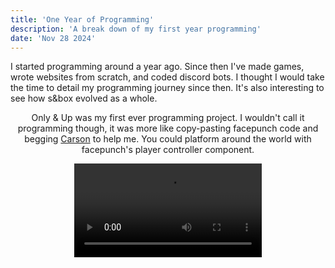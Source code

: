 ```yaml
---
title: 'One Year of Programming'
description: 'A break down of my first year programming'
date: 'Nov 28 2024'
---
```


I started programming around a year ago. Since then I've made games, wrote websites from scratch, and coded discord bots. I thought I would take the time to detail my programming journey since then. It's also interesting to see how s&box evolved as a whole.

<Header title="Only & Up" />

<LastEdited date="Dec 2023" />

Only & Up was my first ever programming project. I wouldn't call it programming though, it was more like copy-pasting facepunch code and begging [Carson](https://carsonk.net) to help me. You could platform around the world with facepunch's player controller component.

<Video src="../oneyear/Dec232023Video.mp4" caption="A video I posted showing off what I thought was a cool menu" />

<Img src="../oneyear/image.png" caption="This was the type of shit I was pulling" />

<Header title="Survive Terry" />

<LastEdited date="Jan 2024" />

Survive Terry was a 2d game I made. It was surprisingly good for my skill at the time. It had leaderboard support. You could jump around and kill zombies with different weapons. I got help with the menu from [k&woz](https://scoutwozniak.github.io/). [Here's one hour of gameplay this one guy recorded.](https://www.youtube.com/watch?v=GpIaOasIBqM)

<Video src="../oneyear/Jan 22 2024 Video.mp4" />

<Header title="Dead 4 Left" />

<LastEdited date="Feb 2024" />

This is by far my biggest game, it has almost 10k players. Although, I have no idea why. It was so bad I had to rewrite it about a year later. It's a zombie shooter that ran like shit. I made the name as a joke since the [Team Fortress Source 2 DMCA](https://www.pcgamer.com/fan-made-team-fortress-2-remake-using-the-source-2-engine-shuts-down-for-good-after-receiving-a-dmca-notice-from-valve/) happened at the time.

<Video src="../oneyear/Mar 9 2024 Video.mp4" />

<Header title="Kicks Coin" />

<LastEdited date="Mar 2024" />

I coded a discord bot and backend for this. Kicks Coin was a play on Ape Coin which was a currency another discord server made to play blackback with. The bot and backend were coded in JS.

<Video src="../oneyear/Discord Video.mp4" caption="I gave GKaf 1 million coins as a joke" />

<Header title="S&Box Rock Paper Scissors" />

<LastEdited date="Mar 2024" />

I made rock paper scissors in sbox using the coins I used for my discord bot. They shared the same backend and people could use coins on the bot or in game.

<Video src="../oneyear/Mar 12 2024 Video.mp4" />

<Header title="Melon Racer" />

<LastEdited date="Mar 2024" />

I made Melon Racer, a classic Garry's Mod gamemode, in s&box. You roll around as a melon and race. I added mutliplayer so people can play together.

<Video src="../oneyear/Mar 16 2024 Video.mp4" />

<Header title="Open World Game" />

<LastEdited date="Apr 2024" />

I set out to make an open world gamemode with randomly generated worlds. I worked on this project for months, but it turned out to just be a demo though. I got an SDF proceedual world demo thing working with a few premade levels.

<Img src="../oneyear/Capture-2024-11-28-170542.png" />

<Header title="Prop Hunt" />

<LastEdited date="Jul 2024" />

I worked on this project for almost the whole summer. It's based off of classic Prop Hunt games. It works... kinda. It did at the time, but it began to break. It runs really bad, but without this project, I don't think I would be where I am today without it. After this I think the projects I started to work on are genuinely good games.

<Video src="../oneyear/June 26 2024 Video.mp4" />

<Header title="Crazy Cab" />

<LastEdited date="Aug 2024" />

I joined this project about a month after Yart started working on it. This might be my most happy time working on games. I really enjoyed learning from a more experienced programmer. I learned so much. I would be not be close in skill to where I am now without this project.

<Video src="../crazycab/crazycab.mp4" caption="Early dev footage" />

<Header title="Dead 4 Left Rewrite" />

<LastEdited date="Sep 2024" />

I rewrote Dead 4 Left because it was really bad and it has a shit ton of players.

<Video src="../deadleft/dead4leftvideo.mp4" />

<Header title="This website" />

<LastEdited date="Oct 2024" />

I wrote this website in Svelte Kit, TS, and tailwind css.

<Header title="Fortwars" />

<LastEdited date="Nov 2024" />

This is my current project, I am working on it with a small team of contributors. It has a few gamemodes such as deathmatch, capture the flag, and classic GMod fortwars. We have some cool plans for this, stay tuned : )

<Video src="../oneyear/Nov 25 2024 Video.mp4" />

<Header title="Conclusion" />

I can't believe how far I've come, from not knowing know to program to being able to make shit. I'm so excited for what this next year will bring and I will look back fondly on everything so far.

<Spotify src="track/0wgOhYnqZKjOHr6bmdz0aN" />